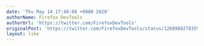 ```yaml
---
date: 'Thu May 14 17:40:08 +0000 2020'
authorName: Firefox DevTools
authorUrl: 'https://twitter.com/FirefoxDevTools'
originalPost: 'https://twitter.com/FirefoxDevTools/status/1260988278355816448'
layout: like
---
```

